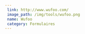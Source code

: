 ```yaml
---
 link: http://www.wufoo.com/
 image_path: /img/tools/wufoo.png
 name: Wufoo
 category: Formulaires 
---
```


